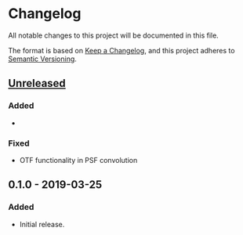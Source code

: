 # Changelog
All notable changes to this project will be documented in this file.

The format is based on [Keep a Changelog](https://keepachangelog.com/en/1.0.0/),
and this project adheres to [Semantic Versioning](https://semver.org/spec/v2.0.0.html).

## [Unreleased]
### Added
- <insert-features-not-in-a-release-yet>
### Fixed
- OTF functionality in PSF convolution

## 0.1.0 - 2019-03-25
### Added
- Initial release.

[Unreleased]: https://www.github.com/cicwi/plenoptomos/compare/v0.1.0...develop
